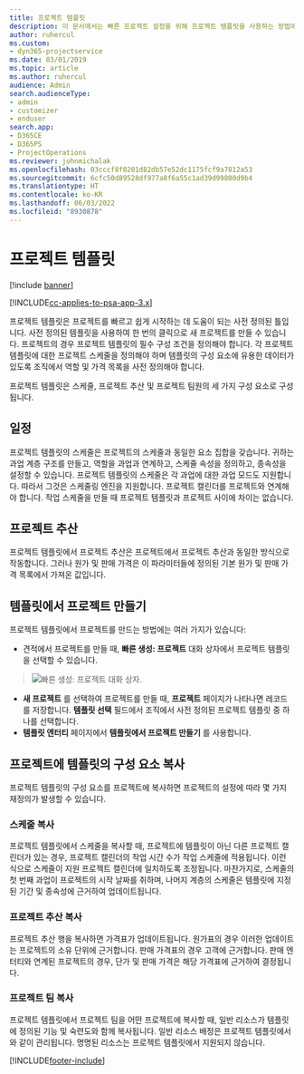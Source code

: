 ```yaml
---
title: 프로젝트 템플릿
description: 이 문서에서는 빠른 프로젝트 설정을 위해 프로젝트 템플릿을 사용하는 방법에 대한 정보를 제공합니다.
author: ruhercul
ms.custom:
- dyn365-projectservice
ms.date: 03/01/2019
ms.topic: article
ms.author: ruhercul
audience: Admin
search.audienceType:
- admin
- customizer
- enduser
search.app:
- D365CE
- D365PS
- ProjectOperations
ms.reviewer: johnmichalak
ms.openlocfilehash: 03cccf8f0201d82db57e52dc1175fcf9a7812a53
ms.sourcegitcommit: 6cfc50d89528df977a8f6a55c1ad39d99800d9b4
ms.translationtype: HT
ms.contentlocale: ko-KR
ms.lasthandoff: 06/03/2022
ms.locfileid: "8930878"
---
```

# <a name="project-templates"></a>프로젝트 템플릿 

[!include [banner](../includes/psa-now-project-operations.md)]

[!INCLUDE[cc-applies-to-psa-app-3.x](../includes/cc-applies-to-psa-app-3x.md)]

프로젝트 템플릿은 프로젝트를 빠르고 쉽게 시작하는 데 도움이 되는 사전 정의된 틀입니다. 사전 정의된 템플릿을 사용하여 한 번의 클릭으로 새 프로젝트를 만들 수 있습니다. 프로젝트의 경우 프로젝트 템플릿의 필수 구성 조건을 정의해야 합니다. 각 프로젝트 템플릿에 대한 프로젝트 스케줄을 정의해야 하며 템플릿의 구성 요소에 유용한 데이터가 있도록 조직에서 역할 및 가격 목록을 사전 정의해야 합니다.

프로젝트 템플릿은 스케줄, 프로젝트 추산 및 프로젝트 팀원의 세 가지 구성 요소로 구성됩니다.

## <a name="schedule"></a>일정

프로젝트 템플릿의 스케줄은 프로젝트의 스케줄과 동일한 요소 집합을 갖습니다. 귀하는 과업 계층 구조를 만들고, 역할을 과업과 연계하고, 스케줄 속성을 정의하고, 종속성을 설정할 수 있습니다. 프로젝트 템플릿의 스케줄은 각 과업에 대한 과업 모드도 지원합니다. 따라서 그것은 스케줄링 엔진을 지원합니다. 프로젝트 캘린더를 프로젝트와 연계해야 합니다. 작업 스케줄을 만들 때 프로젝트 템플릿과 프로젝트 사이에 차이는 없습니다.

## <a name="project-estimates"></a>프로젝트 추산

프로젝트 템플릿에서 프로젝트 추산은 프로젝트에서 프로젝트 추산과 동일한 방식으로 작동합니다. 그러나 원가 및 판매 가격은 이 파라미터들에 정의된 기본 원가 및 판매 가격 목록에서 가져온 값입니다.

## <a name="creating-a-project-from-a-template"></a>템플릿에서 프로젝트 만들기
 
프로젝트 템플릿에서 프로젝트를 만드는 방법에는 여러 가지가 있습니다:

- 견적에서 프로젝트를 만들 때, **빠른 생성: 프로젝트** 대화 상자에서 프로젝트 템플릿을 선택할 수 있습니다.

> ![빠른 생성: 프로젝트 대화 상자.](media/project-11.png)

- **새 프로젝트** 를 선택하여 프로젝트를 만들 때, **프로젝트** 페이지가 나타나면 레코드를 저장합니다. **템플릿 선택** 필드에서 조직에서 사전 정의된 프로젝트 템플릿 중 하나를 선택합니다.
- **템플릿 엔터티** 페이지에서 **템플릿에서 프로젝트 만들기** 를 사용합니다.

## <a name="copying-components-of-template-to-project"></a>프로젝트에 템플릿의 구성 요소 복사

프로젝트 템플릿의 구성 요소를 프로젝트에 복사하면 프로젝트의 설정에 따라 몇 가지 재정의가 발생할 수 있습니다.

### <a name="copying-the-schedule"></a>스케줄 복사

프로젝트 템플릿에서 스케줄을 복사할 때, 프로젝트에 템플릿이 아닌 다른 프로젝트 캘린더가 있는 경우, 프로젝트 캘린더의 작업 시간 수가 작업 스케줄에 적용됩니다. 이런 식으로 스케줄이 지원 프로젝트 캘린더에 일치하도록 조정됩니다. 마찬가지로, 스케줄의 첫 번째 과업이 프로젝트의 시작 날짜를 취하며, 나머지 계층의 스케줄은 템플릿에 지정된 기간 및 종속성에 근거하여 업데이트됩니다. 

### <a name="copying-project-estimates"></a>프로젝트 추산 복사 

프로젝트 추산 행을 복사하면 가격표가 업데이트됩니다. 원가표의 경우 이러한 업데이트는 프로젝트의 소유 단위에 근거합니다. 판매 가격표의 경우 고객에 근거합니다. 판매 엔터티와 연계된 프로젝트의 경우, 단가 및 판매 가격은 해당 가격표에 근거하여 결정됩니다.

### <a name="copying-a-project-team"></a>프로젝트 팀 복사

프로젝트 템플릿에서 프로젝트 팀을 어떤 프로젝트에 복사할 때, 일반 리소스가 템플릿에 정의된 기능 및 숙련도와 함께 복사됩니다. 일반 리소스 배정은 프로젝트 템플릿에서와 같이 관리됩니다. 명명된 리소스는 프로젝트 템플릿에서 지원되지 않습니다.


[!INCLUDE[footer-include](../includes/footer-banner.md)]
